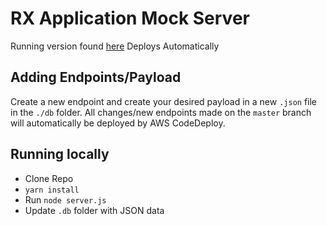 RX Application Mock Server
==================================================

Running version found [here](https://rx-server-mock.herokuapp.com/)
Deploys Automatically

## Adding Endpoints/Payload

Create a new endpoint and create your desired payload in a new `.json` file in the `./db` folder.  All changes/new endpoints made on the `master` branch will automatically be deployed by AWS CodeDeploy.

## Running locally

- Clone Repo
- `yarn install`
- Run `node server.js`
- Update `.db` folder with JSON data
